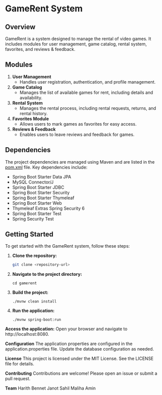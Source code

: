 # GameRent System

## Overview

GameRent is a system designed to manage the rental of video games. It includes modules for user management, game catalog, rental system, favorites, and reviews & feedback.

## Modules

1. **User Management**
   - Handles user registration, authentication, and profile management.
2. **Game Catalog**
   - Manages the list of available games for rent, including details and availability.
3. **Rental System**
   - Manages the rental process, including rental requests, returns, and rental history.
4. **Favorites Module**
   - Allows users to mark games as favorites for easy access.
5. **Reviews & Feedback**
   - Enables users to leave reviews and feedback for games.

## Dependencies

The project dependencies are managed using Maven and are listed in the [pom.xml](pom.xml) file. Key dependencies include:

- Spring Boot Starter Data JPA
- MySQL Connector/J
- Spring Boot Starter JDBC
- Spring Boot Starter Security
- Spring Boot Starter Thymeleaf
- Spring Boot Starter Web
- Thymeleaf Extras Spring Security 6
- Spring Boot Starter Test
- Spring Security Test

## Getting Started

To get started with the GameRent system, follow these steps:

1. **Clone the repository:**
   ```sh
   git clone <repository-url>
   ```
2. **Navigate to the project directory:**
   ```
   cd gamerent
   ```
3. **Build the project:**

   ```
   ./mvnw clean install
   ```

4. **Run the application:**
   ```
   ./mvnw spring-boot:run
   ```

**Access the application:**
Open your browser and navigate to http://localhost:8080.

**Configuration**
The application properties are configured in the application.properties file. Update the database configuration as needed.

**License**
This project is licensed under the MIT License. See the LICENSE file for details.

**Contributing**
Contributions are welcome! Please open an issue or submit a pull request.

**Team**
Harith Bennet
Janot
Sahil
Maliha
Amin
